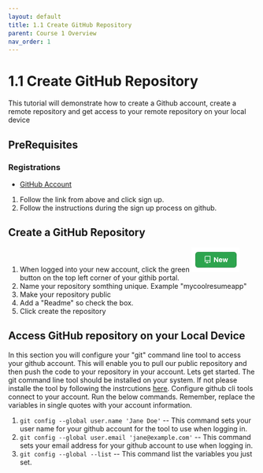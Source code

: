 ```yaml
---
layout: default
title: 1.1 Create GitHub Repository
parent: Course 1 Overview
nav_order: 1
---
```


# 1.1 Create GitHub Repository
This tutorial will demonstrate how to create a Github account, create a remote repository and get access to your remote repository on your local device

## PreRequisites
### Registrations
* [GitHub Account](https://github.com)
1. Follow the link from above and click sign up. 
2. Follow the instructions during the sign up process on github.

## Create a GitHub Repository
1. When logged into your new account, click the green !["New"](https://github.com/jjovah/huappimg/blob/main/greenb.png) button on the top left corner of your githib portal. 
2. Name your repository somthing unique. Example "mycoolresumeapp"
3. Make your repository public
4. Add a "Readme" so check the box. 
5. Click create the repository

## Access GitHub repository on your Local Device
In this section you will configure your "git" command line tool to access your github account. This will enable you to pull our public repository and then push the code to your repository in your account. Lets get started. The git command line tool should be installed on your system. If not please installe the tool by following the instrcutions [here](https://git-scm.com/book/en/v2/Getting-Started-Installing-Git).
Configure github cli tools connect to your account. 
Run the below commands. Remember, replace the variables in single quotes with your account information.
1. `git config --global user.name 'Jane Doe'`  --  This command sets your user name for your github account for the tool to use when logging in. 
2. `git config --global user.email 'jane@example.com'` -- This command sets your email address for your github account  to use when logging in.
3. `git config --global --list` -- This command list the variables you just set. 

